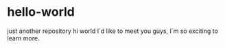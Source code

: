 # hello-world
just another repository
hi world
I´d like to meet you guys, I´m so exciting to learn more.
